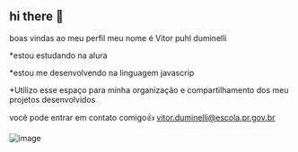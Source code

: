 ## hi there 👋️
boas vindas ao meu perfil
meu nome é Vitor puhl duminelli

*estou estudando na alura

*estou me desenvolvendo na linguagem javascrip

*Utilizo esse espaço para minha organização e compartilhamento dos meu projetos desenvolvidos

você pode entrar em contato comigo👍️
vitor.duminelli@escola.pr.gov.br

![image](https://github.com/user-attachments/assets/ee9a9a63-a78d-4b9a-b536-b07f53b9faa9)

